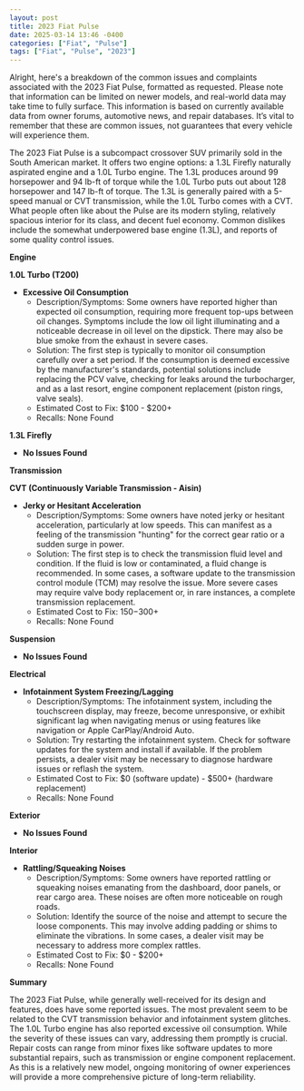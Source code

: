 ```yaml
---
layout: post
title: 2023 Fiat Pulse
date: 2025-03-14 13:46 -0400
categories: ["Fiat", "Pulse"]
tags: ["Fiat", "Pulse", "2023"]
---
```

Alright, here's a breakdown of the common issues and complaints associated with the 2023 Fiat Pulse, formatted as requested. Please note that information can be limited on newer models, and real-world data may take time to fully surface. This information is based on currently available data from owner forums, automotive news, and repair databases.  It’s vital to remember that these are common issues, not guarantees that every vehicle will experience them.

The 2023 Fiat Pulse is a subcompact crossover SUV primarily sold in the South American market. It offers two engine options: a 1.3L Firefly naturally aspirated engine and a 1.0L Turbo engine. The 1.3L produces around 99 horsepower and 94 lb-ft of torque while the 1.0L Turbo puts out about 128 horsepower and 147 lb-ft of torque. The 1.3L is generally paired with a 5-speed manual or CVT transmission, while the 1.0L Turbo comes with a CVT. What people often like about the Pulse are its modern styling, relatively spacious interior for its class, and decent fuel economy. Common dislikes include the somewhat underpowered base engine (1.3L), and reports of some quality control issues.

**Engine**

**1.0L Turbo (T200)**

* **Excessive Oil Consumption**
    * Description/Symptoms: Some owners have reported higher than expected oil consumption, requiring more frequent top-ups between oil changes. Symptoms include the low oil light illuminating and a noticeable decrease in oil level on the dipstick. There may also be blue smoke from the exhaust in severe cases.
    * Solution: The first step is typically to monitor oil consumption carefully over a set period. If the consumption is deemed excessive by the manufacturer's standards, potential solutions include replacing the PCV valve, checking for leaks around the turbocharger, and as a last resort, engine component replacement (piston rings, valve seals).
    * Estimated Cost to Fix: $100 - $200+
    * Recalls: None Found

**1.3L Firefly**

* **No Issues Found**

**Transmission**

**CVT (Continuously Variable Transmission - Aisin)**

* **Jerky or Hesitant Acceleration**
    * Description/Symptoms: Some owners have noted jerky or hesitant acceleration, particularly at low speeds. This can manifest as a feeling of the transmission "hunting" for the correct gear ratio or a sudden surge in power.
    * Solution: The first step is to check the transmission fluid level and condition. If the fluid is low or contaminated, a fluid change is recommended. In some cases, a software update to the transmission control module (TCM) may resolve the issue. More severe cases may require valve body replacement or, in rare instances, a complete transmission replacement.
    * Estimated Cost to Fix: $150-$300+
    * Recalls: None Found

**Suspension**

*   **No Issues Found**

**Electrical**

* **Infotainment System Freezing/Lagging**
    * Description/Symptoms: The infotainment system, including the touchscreen display, may freeze, become unresponsive, or exhibit significant lag when navigating menus or using features like navigation or Apple CarPlay/Android Auto.
    * Solution: Try restarting the infotainment system. Check for software updates for the system and install if available. If the problem persists, a dealer visit may be necessary to diagnose hardware issues or reflash the system.
    * Estimated Cost to Fix: $0 (software update) - $500+ (hardware replacement)
    * Recalls: None Found

**Exterior**

* **No Issues Found**

**Interior**

* **Rattling/Squeaking Noises**
    * Description/Symptoms: Some owners have reported rattling or squeaking noises emanating from the dashboard, door panels, or rear cargo area. These noises are often more noticeable on rough roads.
    * Solution: Identify the source of the noise and attempt to secure the loose components. This may involve adding padding or shims to eliminate the vibrations. In some cases, a dealer visit may be necessary to address more complex rattles.
    * Estimated Cost to Fix: $0 - $200+
    * Recalls: None Found

**Summary**

The 2023 Fiat Pulse, while generally well-received for its design and features, does have some reported issues. The most prevalent seem to be related to the CVT transmission behavior and infotainment system glitches. The 1.0L Turbo engine has also reported excessive oil consumption. While the severity of these issues can vary, addressing them promptly is crucial. Repair costs can range from minor fixes like software updates to more substantial repairs, such as transmission or engine component replacement. As this is a relatively new model, ongoing monitoring of owner experiences will provide a more comprehensive picture of long-term reliability.


